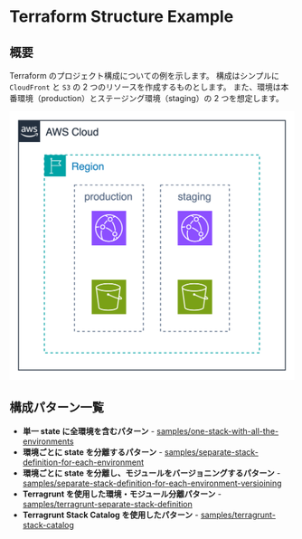# Terraform Structure Example

## 概要

Terraform のプロジェクト構成についての例を示します。
構成はシンプルに `CloudFront` と `S3` の 2 つのリソースを作成するものとします。
また、環境は本番環境（production）とステージング環境（staging）の 2 つを想定します。

<img src="./architecture.png">

## 構成パターン一覧

- **単一 state に全環境を含むパターン** - [samples/one-stack-with-all-the-environments](./samples/one-stack-with-all-the-environments/README.md)
- **環境ごとに state を分離するパターン** - [samples/separate-stack-definition-for-each-environment](./samples/separate-stack-definition-for-each-environment/README.md)
- **環境ごとに state を分離し、モジュールをバージョニングするパターン** - [samples/separate-stack-definition-for-each-environment-versioining](./samples/separate-stack-definition-for-each-environment-versioining/README.md)
- **Terragrunt を使用した環境・モジュール分離パターン** - [samples/terragrunt-separate-stack-definition](./samples/terragrunt-separate-stack-definition/README.md)
- **Terragrunt Stack Catalog を使用したパターン** - [samples/terragrunt-stack-catalog](./samples/terragrunt-stack-catalog/README.md)

